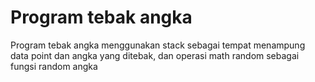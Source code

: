 # Program tebak angka
Program tebak angka menggunakan stack sebagai tempat menampung data point dan angka yang ditebak, dan operasi math random sebagai fungsi random angka

